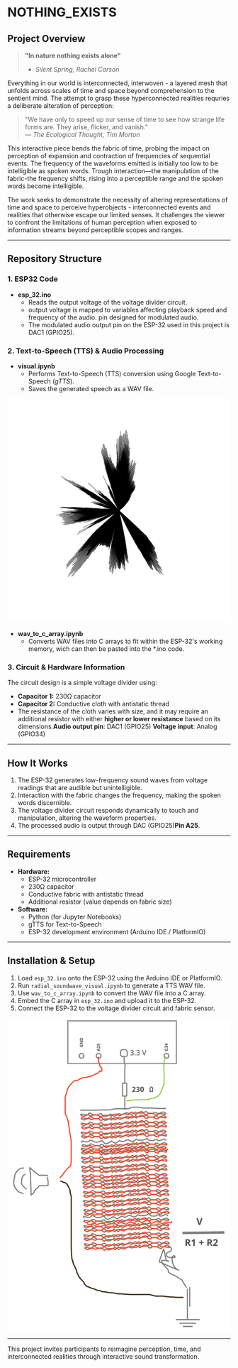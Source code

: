 # NOTHING_EXISTS

## Project Overview
> **"In nature nothing exists alone"** 
> - *Silent Spring, Rachel Carson*

Everything in our world is interconnected, interwoven - a layered mesh that unfolds across scales of time and space beyond comprehension to the sentient mind. The attempt to grasp these hyperconnected realities requries a deliberate alteration of perception:


> "We have only to speed up our sense of time to see how strange life forms are. They arise, flicker, and vanish."  
> — *The Ecological Thought, Tim Morton*

This interactive piece bends the fabric of time, probing the impact on perception of expansion and contraction of frequencies of sequential events. The frequency of the waveforms emitted is initially too low to be intelligible as spoken words. Trough interaction—the manipulation of the fabric-the frequency shifts, rising into a perceptible range and the spoken words become intelligible.

The work seeks to demonstrate the necessity of altering representations of time and space to perceive hyperobjects - interconnected events and realities that otherwise escape our limited senses. It challenges the viewer to confront the limitations of human perception when exposed to information streams beyond perceptible scopes and ranges.

---

## Repository Structure

### 1. ESP32 Code
- **esp_32.ino**
  - Reads the output voltage of the voltage divider circuit.
  - output voltage is mapped to variables affecting playback speed and frequency of the audio.
  pin designed for modulated audio.
  - The modulated audio output pin on the ESP-32 used in this project is DAC1 (GPIO25).

### 2. Text-to-Speech (TTS) & Audio Processing
- **visual.ipynb**
  - Performs Text-to-Speech (TTS) conversion using Google Text-to-Speech (*gTTS*).
  - Saves the generated speech as a WAV file.

![Alt text](img/waveform_polar.svg)


- **wav_to_c_array.ipynb**
  - Converts WAV files into C arrays to fit within the ESP-32's working memory, wich can then be pasted into the *.ino code.

### 3. Circuit & Hardware Information
The circuit design is a simple voltage divider using:
- **Capacitor 1:** 230Ω capacitor
- **Capacitor 2:** Conductive cloth with antistatic thread
- The resistance of the cloth varies with size, and it may require an additional resistor with either **higher or lower resistance** based on its dimensions.**Audio output pin**: DAC1 (GPIO25)
**Voltage input**: Analog (GPIO34)

---

## How It Works
1. The ESP-32 generates low-frequency sound waves from voltage readings that are audible but unintelligible.
2. Interaction with the fabric changes the frequency, making the spoken words discernible.
3. The voltage divider circuit responds dynamically to touch and manipulation, altering the waveform properties.
4. The processed audio is output through DAC (GPIO25)**Pin A25**.

---

## Requirements
- **Hardware:**
  - ESP-32 microcontroller
  - 230Ω capacitor
  - Conductive fabric with antistatic thread
  - Additional resistor (value depends on fabric size)
- **Software:**
  - Python (for Jupyter Notebooks)
  - gTTS for Text-to-Speech
  - ESP-32 development environment (Arduino IDE / PlatformIO)

---

## Installation & Setup
1. Load `esp_32.ino` onto the ESP-32 using the Arduino IDE or PlatformIO.
2. Run `radial_soundwave_visual.ipynb` to generate a TTS WAV file.
3. Use `wav_to_c_array.ipynb` to convert the WAV file into a C array.
4. Embed the C array in `esp_32.ino` and upload it to the ESP-32.
5. Connect the ESP-32 to the voltage divider circuit and fabric sensor.


![Alt text](img/schema.svg)



---

This project invites participants to reimagine perception, time, and interconnected realities through interactive sound transformation.

